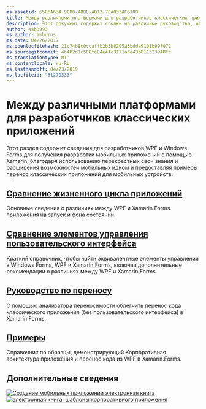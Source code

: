 ```yaml
---
ms.assetid: 65F6A634-9CB0-4BB8-A013-7CA0334F6100
title: Между различными платформами для разработчиков классических приложений
description: Этот документ содержит ссылки на различные руководства, описывающие Xamarin.Forms для разработчиков WPF и Windows Forms. Связанное содержимое рассматривает жизненный цикл приложения, элементы управления пользовательского интерфейса, перенос руководствах и примерах.
author: asb3993
ms.author: amburns
ms.date: 04/26/2017
ms.openlocfilehash: 21c74b8c0ccaffb2b3b8205a3bdda9101b99f072
ms.sourcegitcommit: 4b402d1c508fa84e4fc3171a6e43b811323948fc
ms.translationtype: MT
ms.contentlocale: ru-RU
ms.lasthandoff: 04/23/2019
ms.locfileid: "61270533"
---
```

# <a name="cross-platform-for-desktop-developers"></a>Между различными платформами для разработчиков классических приложений

Этот раздел содержит сведения для разработчиков WPF и Windows Forms для получения разработки мобильных приложений с помощью Xamarin, благодаря использованию перекрестных свои знания и расширения возможностей мобильных идиом и предоставляя примеры перенос классических приложений для мобильных устройств.

## <a name="app-lifecycle-comparisonlifecyclemd"></a>[Сравнение жизненного цикла приложений](lifecycle.md)

Основные сведения о различиях между WPF и Xamarin.Forms приложения на запуск и фона состояний.

## <a name="ui-controls-comparisoncontrolsindexmd"></a>[Сравнение элементов управления пользовательского интерфейса](controls/index.md)

Краткий справочник, чтобы найти эквивалентные элементы управления в Windows Forms, WPF и Xamarin.Forms, включая дополнительные рекомендации о различиях между WPF и Xamarin.Forms.

## <a name="porting-guidanceportingmd"></a>[Руководство по переносу](porting.md)

С помощью анализатора переносимости облегчить перенос кода классического приложения (без пользовательского интерфейса) в Xamarin.Forms.

## <a name="samplessamplesmd"></a>[Примеры](samples.md)

Справочник по образцы, демонстрирующий Корпоративная архитектура приложения и перенос кода из WPF в Xamarin.Forms.

## <a name="learn-more"></a>Дополнительные сведения

[![Создание мобильных приложений электронная книга](images/creating-sml.png)](~/xamarin-forms/creating-mobile-apps-xamarin-forms/index.md) [ ![электронная книга. шаблоны корпоративного приложения](images/enterprise-sml.png)](~/xamarin-forms/enterprise-application-patterns/index.md)
